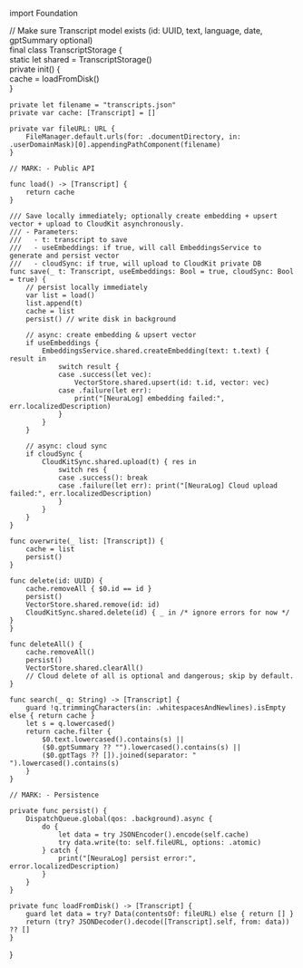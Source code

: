 import Foundation  
  
// Make sure Transcript model exists (id: UUID, text, language, date, gptSummary optional)  
final class TranscriptStorage {  
    static let shared = TranscriptStorage()  
    private init() {  
        cache = loadFromDisk()  
    }  
  
    private let filename = "transcripts.json"  
    private var cache: [Transcript] = []  
  
    private var fileURL: URL {  
        FileManager.default.urls(for: .documentDirectory, in: .userDomainMask)[0].appendingPathComponent(filename)  
    }  
  
    // MARK: - Public API  
  
    func load() -> [Transcript] {  
        return cache  
    }  
  
    /// Save locally immediately; optionally create embedding + upsert vector + upload to CloudKit asynchronously.  
    /// - Parameters:  
    ///   - t: transcript to save  
    ///   - useEmbeddings: if true, will call EmbeddingsService to generate and persist vector  
    ///   - cloudSync: if true, will upload to CloudKit private DB  
    func save(_ t: Transcript, useEmbeddings: Bool = true, cloudSync: Bool = true) {  
        // persist locally immediately  
        var list = load()  
        list.append(t)  
        cache = list  
        persist() // write disk in background  
  
        // async: create embedding & upsert vector  
        if useEmbeddings {  
            EmbeddingsService.shared.createEmbedding(text: t.text) { result in  
                switch result {  
                case .success(let vec):  
                    VectorStore.shared.upsert(id: t.id, vector: vec)  
                case .failure(let err):  
                    print("[NeuraLog] embedding failed:", err.localizedDescription)  
                }  
            }  
        }  
  
        // async: cloud sync  
        if cloudSync {  
            CloudKitSync.shared.upload(t) { res in  
                switch res {  
                case .success(): break  
                case .failure(let err): print("[NeuraLog] Cloud upload failed:", err.localizedDescription)  
                }  
            }  
        }  
    }  
  
    func overwrite(_ list: [Transcript]) {  
        cache = list  
        persist()  
    }  
  
    func delete(id: UUID) {  
        cache.removeAll { $0.id == id }  
        persist()  
        VectorStore.shared.remove(id: id)  
        CloudKitSync.shared.delete(id) { _ in /* ignore errors for now */ }  
    }  
  
    func deleteAll() {  
        cache.removeAll()  
        persist()  
        VectorStore.shared.clearAll()  
        // Cloud delete of all is optional and dangerous; skip by default.  
    }  
  
    func search(_ q: String) -> [Transcript] {  
        guard !q.trimmingCharacters(in: .whitespacesAndNewlines).isEmpty else { return cache }  
        let s = q.lowercased()  
        return cache.filter {  
            $0.text.lowercased().contains(s) ||  
            ($0.gptSummary ?? "").lowercased().contains(s) ||  
            ($0.gptTags ?? []).joined(separator: " ").lowercased().contains(s)  
        }  
    }  
  
    // MARK: - Persistence  
  
    private func persist() {  
        DispatchQueue.global(qos: .background).async {  
            do {  
                let data = try JSONEncoder().encode(self.cache)  
                try data.write(to: self.fileURL, options: .atomic)  
            } catch {  
                print("[NeuraLog] persist error:", error.localizedDescription)  
            }  
        }  
    }  
  
    private func loadFromDisk() -> [Transcript] {  
        guard let data = try? Data(contentsOf: fileURL) else { return [] }  
        return (try? JSONDecoder().decode([Transcript].self, from: data)) ?? []  
    }  
}  
